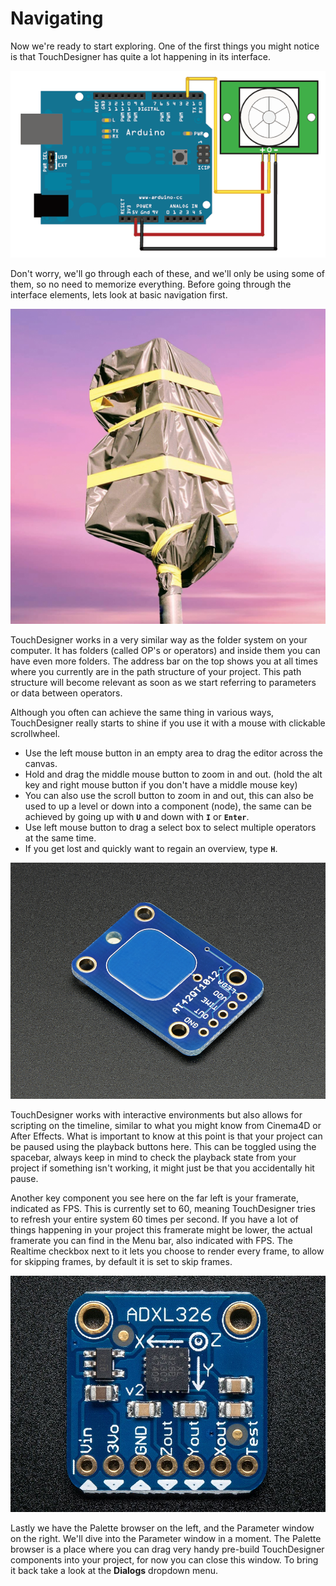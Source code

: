 # Navigating

Now we're ready to start exploring. One of the first things you might notice is that TouchDesigner has quite a lot happening in its interface.

![First time opening TouchDesigner](../../.gitbook/assets/image%20%2820%29.png)

Don't worry, we'll go through each of these, and we'll only be using some of them, so no need to memorize everything. Before going through the interface elements, lets look at basic navigation first.

![](../../.gitbook/assets/image%20%2816%29.png)

TouchDesigner works in a very similar way as the folder system on your computer. It has folders \(called OP's or operators\) and inside them you can have even more folders. The address bar on the top shows you at all times where you currently are in the path structure of your project. This path structure will become relevant as soon as we start referring to parameters or data between operators.

Although you often can achieve the same thing in various ways, TouchDesigner really starts to shine if you use it with a mouse with clickable scrollwheel. 

* Use the left mouse button in an empty area to drag the editor across the canvas.
* Hold and drag the middle mouse button to zoom in and out. \(hold the alt key and right mouse button if you don't have a middle mouse key\)
* You can also use the scroll button to zoom in and out, this can also be used to up a level or down into a component \(node\), the same can be achieved by going up with **`U`** and down with **`I`** or **`Enter`**.
* Use left mouse button to drag a select box to select multiple operators at the same time.
* If you get lost and quickly want to regain an overview, type **`H`**.



![Playback bar](../../.gitbook/assets/image%20%287%29.png)

TouchDesigner works with interactive environments but also allows for scripting on the timeline, similar to what you might know from Cinema4D or After Effects. What is important to know at this point is that your project can be paused using the playback buttons here. This can be toggled using the spacebar, always keep in mind to check the playback state from your project if something isn't working, it might just be that you accidentally hit pause.

Another key component you see here on the far left is your framerate, indicated as FPS. This is currently set to 60, meaning TouchDesigner tries to refresh your entire system 60 times per second. If you have a lot of things happening in your project this framerate might be lower, the actual framerate you can find in the Menu bar, also indicated with FPS. The Realtime checkbox next to it lets you choose to render every frame, to allow for skipping frames, by default it is set to skip frames.

![Menu bar](../../.gitbook/assets/image%20%2819%29.png)

Lastly we have the Palette browser on the left, and the Parameter window on the right. We'll dive into the Parameter window in a moment. The Palette browser is a place where you can drag very handy pre-build TouchDesigner components into your project, for now you can close this window. To bring it back take a look at the **Dialogs** dropdown menu.

